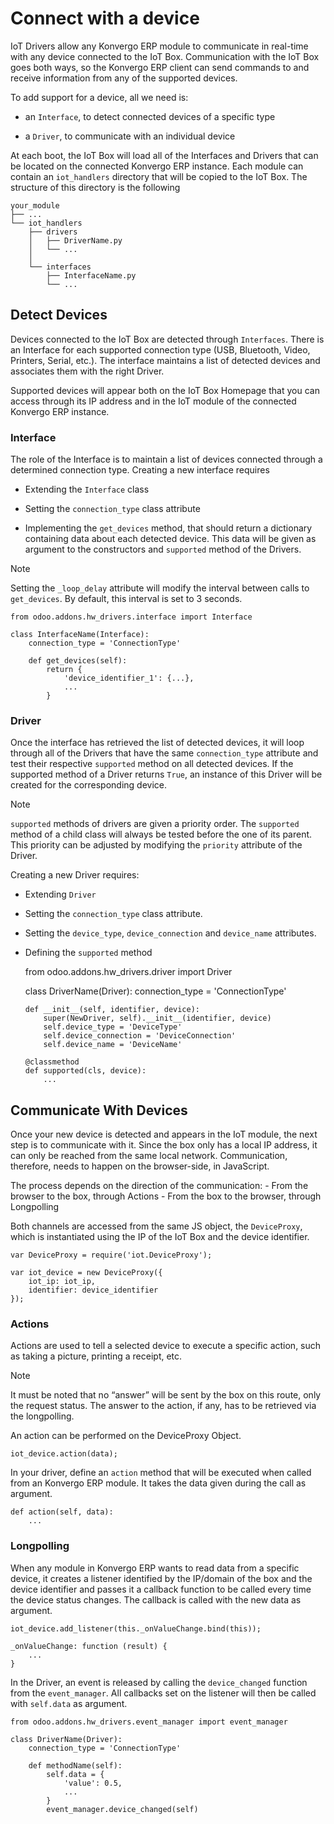 # Connect with a device

IoT Drivers allow any Konvergo ERP module to communicate in real-time with any device
connected to the IoT Box. Communication with the IoT Box goes both ways, so
the Konvergo ERP client can send commands to and receive information from any of the
supported devices.

To add support for a device, all we need is:

  * an `Interface`, to detect connected devices of a specific type

  * a `Driver`, to communicate with an individual device

At each boot, the IoT Box will load all of the Interfaces and Drivers that can
be located on the connected Konvergo ERP instance. Each module can contain an
`iot_handlers` directory that will be copied to the IoT Box. The structure of
this directory is the following

    
    
    your_module
    ├── ...
    └── iot_handlers
        ├── drivers
        │   ├── DriverName.py
        │   └── ...
        │
        └── interfaces
            ├── InterfaceName.py
            └── ...
    

## Detect Devices

Devices connected to the IoT Box are detected through `Interfaces`. There is
an Interface for each supported connection type (USB, Bluetooth, Video,
Printers, Serial, etc.). The interface maintains a list of detected devices
and associates them with the right Driver.

Supported devices will appear both on the IoT Box Homepage that you can access
through its IP address and in the IoT module of the connected Konvergo ERP instance.

### Interface

The role of the Interface is to maintain a list of devices connected through a
determined connection type. Creating a new interface requires

  * Extending the `Interface` class

  * Setting the `connection_type` class attribute

  * Implementing the `get_devices` method, that should return a dictionary containing data about each detected device. This data will be given as argument to the constructors and `supported` method of the Drivers.

<div class="alert alert-primary">
<p class="alert-title">
Note</p><p>Setting the <code>_loop_delay</code> attribute will modify the interval between calls
to <code>get_devices</code>. By default, this interval is set to 3 seconds.</p>
</div>

    
    
    from odoo.addons.hw_drivers.interface import Interface
    
    class InterfaceName(Interface):
        connection_type = 'ConnectionType'
    
        def get_devices(self):
            return {
                'device_identifier_1': {...},
                ...
            }
    

### Driver

Once the interface has retrieved the list of detected devices, it will loop
through all of the Drivers that have the same `connection_type` attribute and
test their respective `supported` method on all detected devices. If the
supported method of a Driver returns `True`, an instance of this Driver will
be created for the corresponding device.

<div class="alert alert-primary">
<p class="alert-title">
Note</p><p><code>supported</code> methods of drivers are given a priority order. The <code>supported</code>
method of a child class will always be tested before the one of its parent.
This priority can be adjusted by modifying the <code>priority</code> attribute of the
Driver.</p>
</div>

Creating a new Driver requires:

  * Extending `Driver`

  * Setting the `connection_type` class attribute.

  * Setting the `device_type`, `device_connection` and `device_name` attributes.

  * Defining the `supported` method

    
    
    from odoo.addons.hw_drivers.driver import Driver
    
    class DriverName(Driver):
        connection_type = 'ConnectionType'
    
        def __init__(self, identifier, device):
            super(NewDriver, self).__init__(identifier, device)
            self.device_type = 'DeviceType'
            self.device_connection = 'DeviceConnection'
            self.device_name = 'DeviceName'
    
        @classmethod
        def supported(cls, device):
            ...
    

## Communicate With Devices

Once your new device is detected and appears in the IoT module, the next step
is to communicate with it. Since the box only has a local IP address, it can
only be reached from the same local network. Communication, therefore, needs
to happen on the browser-side, in JavaScript.

The process depends on the direction of the communication: \- From the browser
to the box, through Actions \- From the box to the browser, through
Longpolling

Both channels are accessed from the same JS object, the `DeviceProxy`, which
is instantiated using the IP of the IoT Box and the device identifier.

    
    
    var DeviceProxy = require('iot.DeviceProxy');
    
    var iot_device = new DeviceProxy({
        iot_ip: iot_ip,
        identifier: device_identifier
    });
    

### Actions

Actions are used to tell a selected device to execute a specific action, such
as taking a picture, printing a receipt, etc.

<div class="alert alert-primary">
<p class="alert-title">
Note</p><p>It must be noted that no “answer” will be sent by the box on this route,
only the request status. The answer to the action, if any, has to be
retrieved via the longpolling.</p>
</div>

An action can be performed on the DeviceProxy Object.

    
    
    iot_device.action(data);
    

In your driver, define an `action` method that will be executed when called
from an Konvergo ERP module. It takes the data given during the call as argument.

    
    
    def action(self, data):
        ...
    

### Longpolling

When any module in Konvergo ERP wants to read data from a specific device, it creates
a listener identified by the IP/domain of the box and the device identifier
and passes it a callback function to be called every time the device status
changes. The callback is called with the new data as argument.

    
    
    iot_device.add_listener(this._onValueChange.bind(this));
    
    _onValueChange: function (result) {
        ...
    }
    

In the Driver, an event is released by calling the `device_changed` function
from the `event_manager`. All callbacks set on the listener will then be
called with `self.data` as argument.

    
    
    from odoo.addons.hw_drivers.event_manager import event_manager
    
    class DriverName(Driver):
        connection_type = 'ConnectionType'
    
        def methodName(self):
            self.data = {
                'value': 0.5,
                ...
            }
            event_manager.device_changed(self)
    

